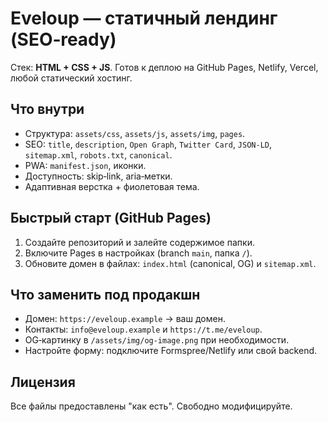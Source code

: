 # Eveloup — статичный лендинг (SEO‑ready)

Стек: **HTML + CSS + JS**. Готов к деплою на GitHub Pages, Netlify, Vercel, любой статический хостинг.

## Что внутри
- Структура: `assets/css`, `assets/js`, `assets/img`, `pages`.
- SEO: `title`, `description`, `Open Graph`, `Twitter Card`, `JSON‑LD`, `sitemap.xml`, `robots.txt`, `canonical`.
- PWA: `manifest.json`, иконки.
- Доступность: skip‑link, aria‑метки.
- Адаптивная верстка + фиолетовая тема.

## Быстрый старт (GitHub Pages)
1. Создайте репозиторий и залейте содержимое папки.
2. Включите Pages в настройках (branch `main`, папка `/`).
3. Обновите домен в файлах: `index.html` (canonical, OG) и `sitemap.xml`.

## Что заменить под продакшн
- Домен: `https://eveloup.example` → ваш домен.
- Контакты: `info@eveloup.example` и `https://t.me/eveloup`.
- OG‑картинку в `/assets/img/og-image.png` при необходимости.
- Настройте форму: подключите Formspree/Netlify или свой backend.

## Лицензия
Все файлы предоставлены "как есть". Свободно модифицируйте.